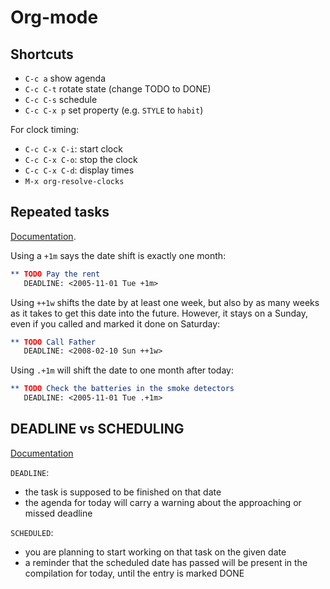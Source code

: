 # Org-mode

## Shortcuts

- `C-c a` show agenda
- `C-c C-t` rotate state (change TODO to DONE)
- `C-c C-s` schedule
- `C-c C-x p` set property (e.g. `STYLE` to `habit`)

For clock timing:

- `C-c C-x C-i`: start clock
- `C-c C-x C-o`: stop the clock
- `C-c C-x C-d`: display times
- `M-x org-resolve-clocks`

## Repeated tasks

[Documentation](https://orgmode.org/manual/Repeated-tasks.html).

Using a `+1m` says the date shift is exactly one month:

```org
** TODO Pay the rent
   DEADLINE: <2005-11-01 Tue +1m>
```

Using `++1w` shifts the date by at least one week, but also by as many
weeks as it takes to get this date into the future. However, it stays
on a Sunday, even if you called and marked it done on Saturday:

```org
** TODO Call Father
   DEADLINE: <2008-02-10 Sun ++1w>
```

Using `.+1m` will shift the date to one month after today:

``` org
** TODO Check the batteries in the smoke detectors
   DEADLINE: <2005-11-01 Tue .+1m>
```

## DEADLINE vs SCHEDULING

[Documentation](https://orgmode.org/manual/Deadlines-and-scheduling.html)

`DEADLINE`: 

- the task is supposed to be finished on that date
- the agenda for today will carry a warning about the approaching or missed deadline

`SCHEDULED`:

- you are planning to start working on that task on the given date
- a reminder that the scheduled date has passed will be present in the compilation for today, until the entry is marked DONE
